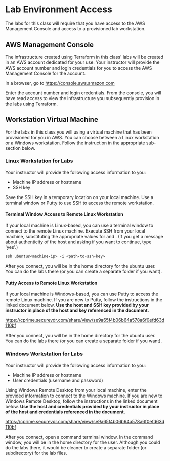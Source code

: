 # Lab Environment Access

The labs for this class will require that you have access to the AWS Management Console and access to a provisioned lab workstation.

## AWS Management Console

The infrastructure created using Terraform in this class' labs will be created in an AWS account dedicated for your use.  Your instructor will provide the AWS account number and login credentials for you to access the AWS Management Console for the account.

In a browser, go to https://console.aws.amazon.com

Enter the account number and login credentials.  From the console, you will have read access to view the infrastructure you subsequently provision in the labs using Terraform.

## Workstation Virtual Machine

For the labs in this class you will using a virtual machine that has been provisioned for you in AWS.  You can choose between a Linux workstation or a Windows workstation.  Follow the instruction in the appropriate sub-section below.

### Linux Workstation for Labs

Your instructor will provide the following access information to you:
* Machine IP address or hostname
* SSH key

Save the SSH key in a temporary location on your local machine.  Use a terminal window or Putty to use SSH to access the remote workstation.

#### Terminal Window Access to Remote Linux Workstation

If your local machine is Linux-based, you can use a terminal window to connect to the remote Linux machine.  Execute SSH from your local machine, substituting the appropriate values for <machine-ip> and <path-to-ssh-key>. (If you get a message about authenticity of the host and asking if you want to continue, type 'yes'.)

```
ssh ubuntu@<machine-ip> -i <path-to-ssh-key>
```

After you connect, you will be in the home directory for the ubuntu user.  You can do the labs there (or you can create a separate folder if you want).

#### Putty Access to Remote Linux Workstation

If your local machine is Windows-based, you can use Putty to access the remote Linux machine.  If you are new to Putty, follow the instructions in the linked document below. **Use the host and SSH key provided by your instructor in place of the host and key referenced in the document.**

https://cprime.securevdr.com/share/view/se9a65f4b06b64a578a6f0efd63d110bf

After you connect, you will be in the home directory for the ubuntu user.  You can do the labs there (or you can create a separate folder if you want).

### Windows Workstation for Labs

Your instructor will provide the following access information to you:
* Machine IP address or hostname
* User credentials (username and password)

Using Windows Remote Desktop from your local machine, enter the provided information to connect to the Windows machine.  If you are new to Windows Remote Desktop, follow the instructions in the linked document below.  **Use the host and credentials provided by your instructor in place of the host and credentials referenced in the document.**

https://cprime.securevdr.com/share/view/se9a65f4b06b64a578a6f0efd63d110bf

After you connect, open a command terminal window.  In the command window, you will be in the home directory for the user.  Although you could do the labs there, it would be cleaner to create a separate folder (or subdirectory) for the lab files.
